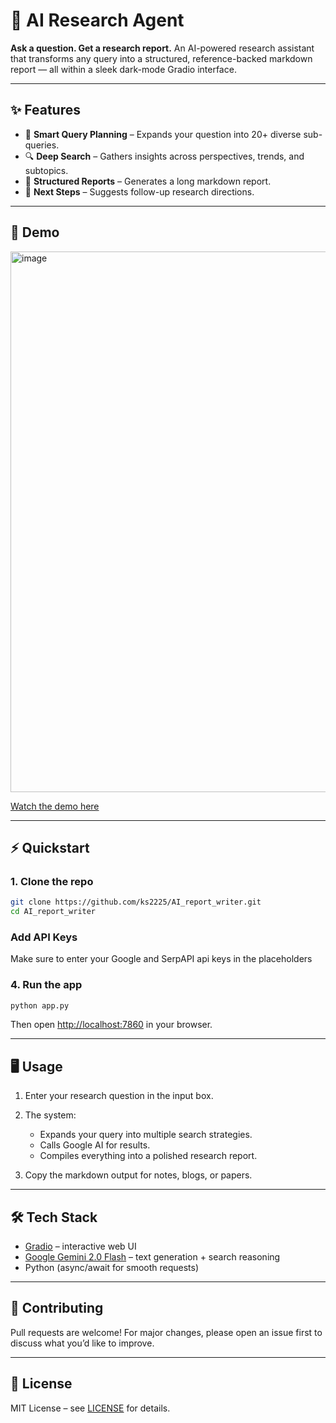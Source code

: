 # 🔬 AI Research Agent

**Ask a question. Get a research report.**
An AI-powered research assistant that transforms any query into a structured, reference-backed markdown report — all within a sleek dark-mode Gradio interface.

---

## ✨ Features

* 🧠 **Smart Query Planning** – Expands your question into 20+ diverse sub-queries.
* 🔍 **Deep Search** – Gathers insights across perspectives, trends, and subtopics.
* 📝 **Structured Reports** – Generates a long markdown report.
* 🔮 **Next Steps** – Suggests follow-up research directions.

---

## 🚀 Demo
<img width="1891" height="865" alt="image" src="https://github.com/user-attachments/assets/837b1907-1cc1-4f90-8d6e-0f0ca0629faa" />

[Watch the demo here](assets/demo.mp4)

---

## ⚡️ Quickstart

### 1. Clone the repo

```bash
git clone https://github.com/ks2225/AI_report_writer.git
cd AI_report_writer
```

### Add API Keys

Make sure to enter your Google and SerpAPI api keys in the placeholders


### 4. Run the app

```bash
python app.py
```

Then open [http://localhost:7860](http://localhost:7860) in your browser.

---

## 🖥️ Usage

1. Enter your research question in the input box.
2. The system:

   * Expands your query into multiple search strategies.
   * Calls Google AI for results.
   * Compiles everything into a polished research report.
3. Copy the markdown output for notes, blogs, or papers.

---

## 🛠️ Tech Stack

* [Gradio](https://www.gradio.app/) – interactive web UI
* [Google Gemini 2.0 Flash](https://ai.google.dev/) – text generation + search reasoning
* Python (async/await for smooth requests)

---


## 🤝 Contributing

Pull requests are welcome! For major changes, please open an issue first to discuss what you’d like to improve.

---

## 📄 License

MIT License – see [LICENSE](LICENSE) for details.
